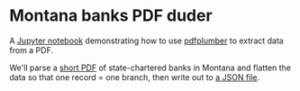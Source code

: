# Montana banks PDF duder

A [Jupyter notebook](https://github.com/cjwinchester/mt-banks-pdf-duder/blob/master/Montana%20bank%20list.pynb) demonstrating how to use [pdfplumber](https://github.com/jsvine/pdfplumber) to extract data from a PDF.

We'll parse a [short PDF](http://banking.mt.gov/Portals/58/Bank_List.pdf) of state-chartered banks in Montana and flatten the data so that one record = one branch, then write out to [a JSON file](https://github.com/cjwinchester/mt-banks-pdf-duder/blob/master/mtbanks.json).